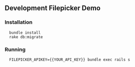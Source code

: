 ## Development Filepicker Demo

### Installation

```
  bundle install
  rake db:migrate
```

### Running

```
  FILEPICKER_APIKEY={{YOUR_API_KEY}} bundle exec rails s
```
